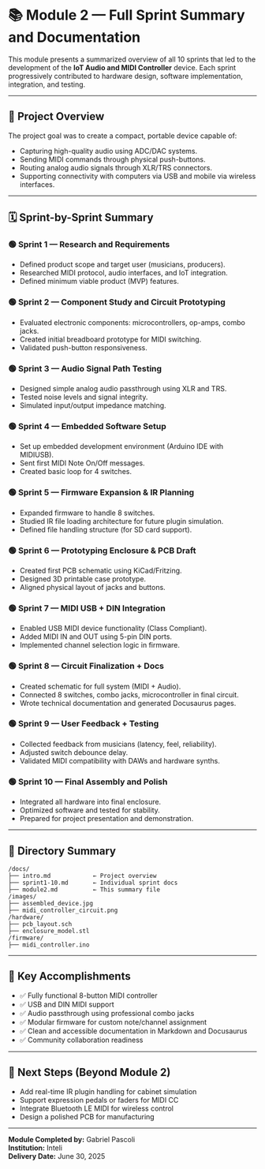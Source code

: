 
# 📚 Module 2 — Full Sprint Summary and Documentation

This module presents a summarized overview of all 10 sprints that led to the development of the **IoT Audio and MIDI Controller** device. Each sprint progressively contributed to hardware design, software implementation, integration, and testing.

---

## 🧾 Project Overview

The project goal was to create a compact, portable device capable of:
- Capturing high-quality audio using ADC/DAC systems.
- Sending MIDI commands through physical push-buttons.
- Routing analog audio signals through XLR/TRS connectors.
- Supporting connectivity with computers via USB and mobile via wireless interfaces.

---

## 🗓️ Sprint-by-Sprint Summary

### 🟢 Sprint 1 — Research and Requirements
- Defined product scope and target user (musicians, producers).
- Researched MIDI protocol, audio interfaces, and IoT integration.
- Defined minimum viable product (MVP) features.

### 🟢 Sprint 2 — Component Study and Circuit Prototyping
- Evaluated electronic components: microcontrollers, op-amps, combo jacks.
- Created initial breadboard prototype for MIDI switching.
- Validated push-button responsiveness.

### 🟢 Sprint 3 — Audio Signal Path Testing
- Designed simple analog audio passthrough using XLR and TRS.
- Tested noise levels and signal integrity.
- Simulated input/output impedance matching.

### 🟢 Sprint 4 — Embedded Software Setup
- Set up embedded development environment (Arduino IDE with MIDIUSB).
- Sent first MIDI Note On/Off messages.
- Created basic loop for 4 switches.

### 🟢 Sprint 5 — Firmware Expansion & IR Planning
- Expanded firmware to handle 8 switches.
- Studied IR file loading architecture for future plugin simulation.
- Defined file handling structure (for SD card support).

### 🟢 Sprint 6 — Prototyping Enclosure & PCB Draft
- Created first PCB schematic using KiCad/Fritzing.
- Designed 3D printable case prototype.
- Aligned physical layout of jacks and buttons.

### 🟢 Sprint 7 — MIDI USB + DIN Integration
- Enabled USB MIDI device functionality (Class Compliant).
- Added MIDI IN and OUT using 5-pin DIN ports.
- Implemented channel selection logic in firmware.

### 🟢 Sprint 8 — Circuit Finalization + Docs
- Created schematic for full system (MIDI + Audio).
- Connected 8 switches, combo jacks, microcontroller in final circuit.
- Wrote technical documentation and generated Docusaurus pages.

### 🟢 Sprint 9 — User Feedback + Testing
- Collected feedback from musicians (latency, feel, reliability).
- Adjusted switch debounce delay.
- Validated MIDI compatibility with DAWs and hardware synths.

### 🟢 Sprint 10 — Final Assembly and Polish
- Integrated all hardware into final enclosure.
- Optimized software and tested for stability.
- Prepared for project presentation and demonstration.

---

## 📁 Directory Summary

```
/docs/
├── intro.md            ← Project overview
├── sprint1-10.md       ← Individual sprint docs
├── module2.md          ← This summary file
/images/
├── assembled_device.jpg
├── midi_controller_circuit.png
/hardware/
├── pcb_layout.sch
├── enclosure_model.stl
/firmware/
├── midi_controller.ino
```

---

## 🎯 Key Accomplishments

- ✅ Fully functional 8-button MIDI controller
- ✅ USB and DIN MIDI support
- ✅ Audio passthrough using professional combo jacks
- ✅ Modular firmware for custom note/channel assignment
- ✅ Clean and accessible documentation in Markdown and Docusaurus
- ✅ Community collaboration readiness

---

## 📌 Next Steps (Beyond Module 2)

- Add real-time IR plugin handling for cabinet simulation
- Support expression pedals or faders for MIDI CC
- Integrate Bluetooth LE MIDI for wireless control
- Design a polished PCB for manufacturing

---

**Module Completed by:** Gabriel Pascoli  
**Institution:** Inteli  
**Delivery Date:** June 30, 2025
